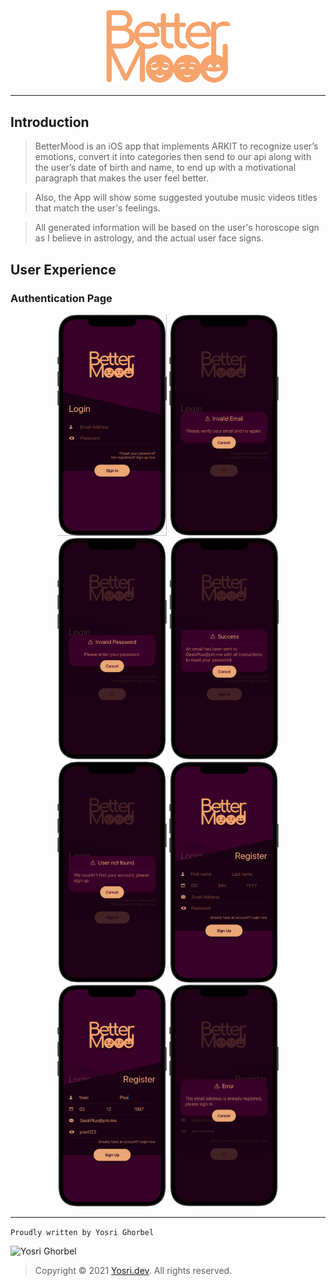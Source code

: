 <div align="center">
    <img src="logo_text.png" width="200" alt="BetterMood">
</div>

---

## Introduction
> BetterMood is an iOS app that implements ARKIT to recognize user’s emotions, convert it into categories then send to our api along with the user’s date of birth and name, to end up with a motivational paragraph that makes the user feel better.

> Also, the App will show some suggested youtube music videos titles that match the user's feelings.

> All generated information will be based on the user's horoscope sign as I believe in astrology, and the actual user face signs.

## User Experience

### Authentication Page

<div align="center">
    <img src="screenshot/login.png" width="175" alt="BetterMood">
    <img src="screenshot/login_w1.png" width="175" alt="BetterMood">
    <img src="screenshot/login_w2.png" width="175" alt="BetterMood">
    <img src="screenshot/forget.png" width="175" alt="BetterMood">
    <img src="screenshot/forget_w1.png" width="175" alt="BetterMood">
    <img src="screenshot/register.png" width="175" alt="BetterMood">
    <img src="screenshot/register_2.png" width="175" alt="BetterMood">
    <img src="screenshot/register_w1.png" width="175" alt="BetterMood">
</div>

---

```Proudly written by Yosri Ghorbel```

![Yosri Ghorbel](https://pbs.twimg.com/media/E3YEO7kXwAU9x6x?format=png&name=4096x4096)

> Copyright © 2021 [Yosri.dev](https://Yosri.dev). All rights reserved.
